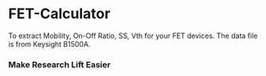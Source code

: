 # FET-Calculator
To extract Mobility, On-Off Ratio, SS, Vth for your FET devices. 
The data file is from Keysight B1500A. 

### Make Research Lift Easier
